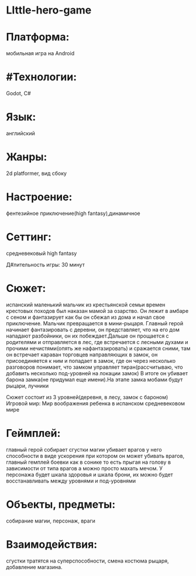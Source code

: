 # LIttle-hero-game
# Платформа:
мобильная игра на Android
# #Технологии:
Godot, C#
# Язык:
английский

# Жанры:
2d platformer, вид сбоку

# Настроение:
фентезийное приключение(high fantasy),динамичное

# Сеттинг:
средневековый high fantasy

Д#лительность игры:
30 минут


# Сюжет:
испанский маленький мальчик из крестьянской семьи времен крестовых походов был наказан мамой за озарство.
Он лежит в амбаре с сеном и фантазирует как бы он сбежал из дома и начал свое приключение.
Мальчик превращается в мини-рыцаря.
Главный герой начинает фантазировать с деревни, он представляет, что на его дом нападают разбойники, он их побеждает.Дальше он прощается с родителями
и отправляется в лес, где встречается с лесными духами и прочими нечистями(опять же нафантазировать) и сражается сними, там он встречает караван торговцев направляющих в замок,
он присоединяется к ним и попадает в замок, где он через несколько разговоров понимает, что замком управляет тиран(рассчитываю, что добавить несколько под-уровней на локации замок)
В итоге он убивает барона замка(не придумал еще имени).На этапе замка мобами будут рыцари, лучники

Сюжет состоит из 3 уровней(деревня, в лесу, замок с бароном)
Игровой мир:
Мир воображения ребенка в испанском средневековом мире

# Геймплей:
главный герой собирает сгустки магии убивает врагов у него способности в виде ускорения при котором
он может убивать врагов, главный гемплей боевки как в сонике то есть прыгая на голову в зависимости от типа
врагов а можно просто махать мечом. У персонажа будет шкала здоровья и шкала брони, их можно будет восстанавливать между уровнями и под-уровнями

# Объекты, предметы:
собирание магии, персонаж, враги

# Взаимодействия:
сгустки тратятся на суперспособности, смена костюма рыцаря, добавление магазина.
